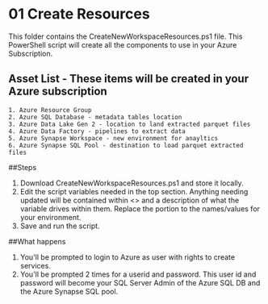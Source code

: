 # 01 Create Resources
This folder contains the CreateNewWorkspaceResources.ps1 file.  This PowerShell script will create all the components to use in your Azure Subscription.  

## Asset List - These items will be created in your Azure subscription
	1. Azure Resource Group
	2. Azure SQL Database - metadata tables location 
	3. Azure Data Lake Gen 2 - location to land extracted parquet files 
	4. Azure Data Factory - pipelines to extract data 
	5. Azure Synapse Workspace - new environment for anayltics 
	6. Azure Synapse SQL Pool - destination to load parquet extracted files 
	
##Steps 
  1. Download CreateNewWorkspaceResources.ps1 and store it locally.  
  2. Edit the script variables needed in the top section.  Anything needing updated will be contained within <> and a description of what the variable drives within them.  Replace the <text> portion to the names/values for your environment.  
  3. Save and run the script.
  
##What happens 
  1. You'll be prompted to login to Azure as user with rights to create services. 
  2. You'll be prompted 2 times for a userid and password.  This user id and password will become your SQL Server Admin of the Azure SQL DB and the Azure Synapse SQL pool.  
  
  
